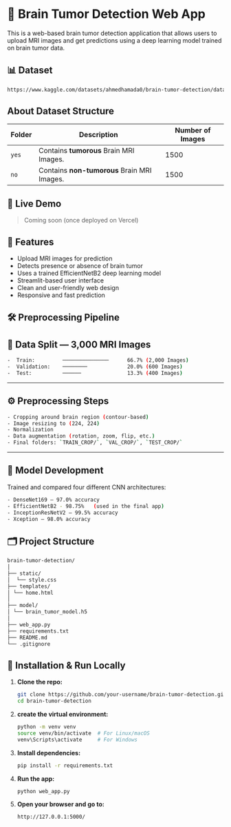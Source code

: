 # 🧠 Brain Tumor Detection Web App

This is a web-based brain tumor detection application that allows users to upload MRI images and get predictions using a deep learning model trained on brain tumor data.
## 📊 Dataset 
```bash
https://www.kaggle.com/datasets/ahmedhamada0/brain-tumor-detection/data
```
##  About Dataset Structure

| Folder | Description | Number of Images |
|---|---|---|
| `yes` | Contains **tumorous** Brain MRI Images. | 1500 |
| `no` | Contains **non-tumorous** Brain MRI Images. | 1500 |

## 🚀 Live Demo
> Coming soon (once deployed on Vercel)

## 📌 Features

- Upload MRI images for prediction
- Detects presence or absence of brain tumor
- Uses a trained EfficientNetB2 deep learning model
- Streamlit-based user interface
- Clean and user-friendly web design
- Responsive and fast prediction

## 🛠️ Preprocessing Pipeline

## 🔀 Data Split — 3,000 MRI Images
``` bash
-  Train:         ───────────────      66.7% (2,000 Images)
-  Validation:    ────────             20.0% (600 Images) 
-  Test:          ──────               13.3% (400 Images) 
```
---

## ⚙️ Preprocessing Steps
``` bash
- Cropping around brain region (contour-based)
- Image resizing to (224, 224)
- Normalization
- Data augmentation (rotation, zoom, flip, etc.)
- Final folders: `TRAIN_CROP/`, `VAL_CROP/`, `TEST_CROP/`
```
---

## 🧠 Model Development

Trained and compared four different CNN architectures:
```bash
- DenseNet169 – 97.0% accuracy
- EfficientNetB2 - 98.75%   (used in the final app)
- InceptionResNetV2 – 99.5% accuracy
- Xception – 98.0% accuracy
```


## 🗂️ Project Structure
```bash
brain-tumor-detection/
│
├── static/ 
│  └── style.css
├── templates/ 
│ └── home.html
│
├── model/
│ └── brain_tumor_model.h5 
│
├── web_app.py 
├── requirements.txt 
├── README.md
└── .gitignore
```

## 🔧 Installation & Run Locally

1. **Clone the repo:**
   ```bash
   git clone https://github.com/your-username/brain-tumor-detection.git
   cd brain-tumor-detection
   ```
2. **create the virtual environment:**
   ```bash
   python -m venv venv
   source venv/bin/activate  # For Linux/macOS
   venv\Scripts\activate     # For Windows
   ```
3. **Install dependencies:**
   ```bash
   pip install -r requirements.txt
   ```
4. **Run the app:**
   ```bash
   python web_app.py
   ```
5. **Open your browser and go to:**
   ```bash
   http://127.0.0.1:5000/
   ```
